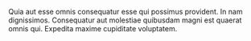 Quia aut esse omnis consequatur esse qui possimus provident. In nam dignissimos. Consequatur aut molestiae quibusdam magni est quaerat omnis qui. Expedita maxime cupiditate voluptatem.